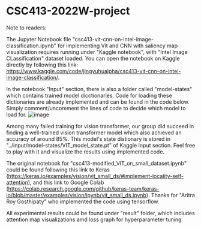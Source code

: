 # CSC413-2022W-project

Note to readers: 

The Jupyter Notebook file "csc413-vit-cnn-on-intel-image-classification.ipynb" for implementing Vit and CNN with saliency map visualization requires running under "Kaggle notebook", with "Intel Image CLassification" dataset 
loaded. You can open the notebook on Kaggle directly by following this link: https://www.kaggle.com/code/jingyuhualpha/csc413-vit-cnn-on-intel-image-classification/.

In the notebook "Input" section, there is also a folder called "model-states" which contains trained model dicctionaries. Code for loading these dictionaries are already implemented
and can be found in the code below. Simply comment/uncomment the lines of code to decide which model to load for. 
![image](https://user-images.githubusercontent.com/93051054/164500957-e5af98e1-4036-472d-bfc1-9398f2952a0b.png)

Among many failed training for vision transformer, our group did succeed in finding a well-trained vision transformer model which also achieved an accuracy of around 85%. This
model's state distionary is stored in "../input/model-states/VIT_model_state.pt" of Kaggle Input section. Feel free to play with it and visualize the results using implemented code. 

The original notebook for "csc413-modified_VIT_on_small_dataset.ipynb" could be found following this link to Keras (https://keras.io/examples/vision/vit_small_ds/#implement-locality-self-attention), and this link to Google Colab (https://colab.research.google.com/github/keras-team/keras-io/blob/master/examples/vision/ipynb/vit_small_ds.ipynb). Thanks for "Aritra Roy Gosthipaty" who implemented the code using tensorflow. 

All experimental results could be found under "result" folder, which includes attention map visualizations amd loss graph for hyperparameter tuning
